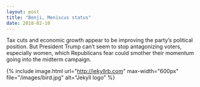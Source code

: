 ```yaml
---
layout: post
title: "Benji, Meniscus status"
date: 2018-02-10
---
```

Tax cuts and economic growth appear to be improving the party’s political position.
But President Trump can’t seem to stop antagonizing voters, especially women, which Republicans fear could smother their momentum going into the midterm campaign.

<!--![alt text](/images/bird.jpg "Logo Title Text 1")-->

{% include image.html url="http://jekyllrb.com"
max-width="600px" file="/images/bird.jpg" alt="Jekyll logo"  %}
